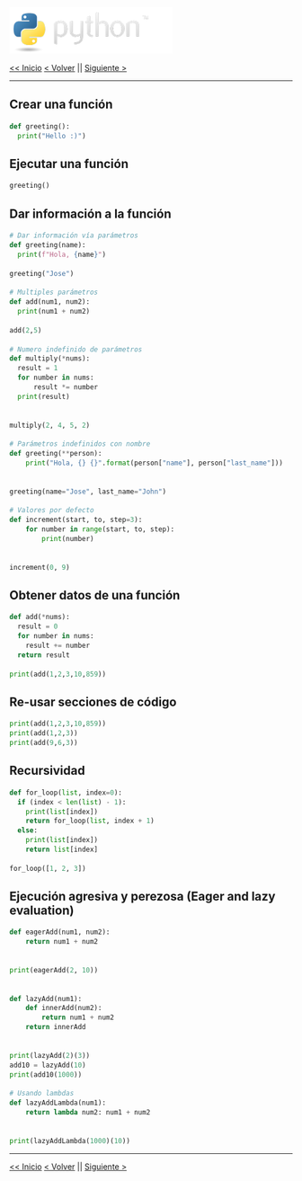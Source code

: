 <img src="../assets/img/python-logo.png" />

[<< Inicio](./intro) [< Volver](./intro.md) || [Siguiente >](./basic_functions.md)

---

## Crear una función

```python
def greeting():
  print("Hello :)")
```

## Ejecutar una función

```python
greeting()
```

## Dar información a la función

```python
# Dar información vía parámetros
def greeting(name):
  print(f"Hola, {name}")

greeting("Jose")

# Multiples parámetros
def add(num1, num2):
  print(num1 + num2)

add(2,5)

# Numero indefinido de parámetros
def multiply(*nums):
  result = 1
  for number in nums:
      result *= number
  print(result)


multiply(2, 4, 5, 2)

# Parámetros indefinidos con nombre
def greeting(**person):
    print("Hola, {} {}".format(person["name"], person["last_name"]))


greeting(name="Jose", last_name="John")

# Valores por defecto
def increment(start, to, step=3):
    for number in range(start, to, step):
        print(number)


increment(0, 9)
```

## Obtener datos de una función

```python
def add(*nums):
  result = 0
  for number in nums:
    result += number
  return result

print(add(1,2,3,10,859))
```

## Re-usar secciones de código

```python
print(add(1,2,3,10,859))
print(add(1,2,3))
print(add(9,6,3))
```

## Recursividad

```python
def for_loop(list, index=0):
  if (index < len(list) - 1):
    print(list[index])
    return for_loop(list, index + 1)
  else:
    print(list[index])
    return list[index]

for_loop([1, 2, 3])
```

## Ejecución agresiva y perezosa (Eager and lazy evaluation)

```python
def eagerAdd(num1, num2):
    return num1 + num2


print(eagerAdd(2, 10))


def lazyAdd(num1):
    def innerAdd(num2):
        return num1 + num2
    return innerAdd


print(lazyAdd(2)(3))
add10 = lazyAdd(10)
print(add10(1000))

# Usando lambdas
def lazyAddLambda(num1):
    return lambda num2: num1 + num2


print(lazyAddLambda(1000)(10))
```

---

[<< Inicio](./intro) [< Volver](./intros.md) || [Siguiente >](./basic_functions.md)
